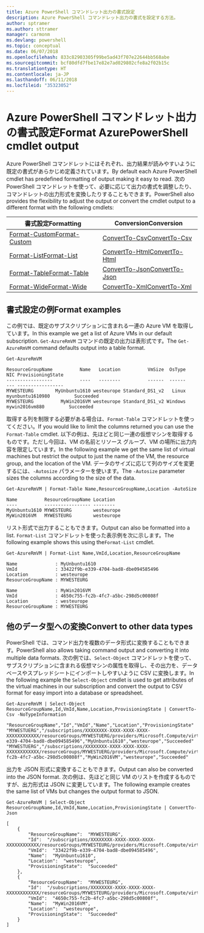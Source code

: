 ```yaml
---
title: Azure PowerShell コマンドレット出力の書式設定
description: Azure PowerShell コマンドレット出力の書式を設定する方法。
author: sptramer
ms.author: sttramer
manager: carmonm
ms.devlang: powershell
ms.topic: conceptual
ms.date: 06/07/2018
ms.openlocfilehash: 833c82903305f99be5ad43f707e22644bb568abe
ms.sourcegitcommit: bcf80dfd7fbe17e82e7ad029802cfe8a2f02b15c
ms.translationtype: HT
ms.contentlocale: ja-JP
ms.lasthandoff: 06/11/2018
ms.locfileid: "35323052"
---
```

# <a name="format-azurepowershell-cmdlet-output"></a><span data-ttu-id="65ad0-103">Azure PowerShell コマンドレット出力の書式設定</span><span class="sxs-lookup"><span data-stu-id="65ad0-103">Format AzurePowerShell cmdlet output</span></span>

<span data-ttu-id="65ad0-104">Azure PowerShell コマンドレットにはそれぞれ、出力結果が読みやすいように既定の書式があらかじめ定義されています。</span><span class="sxs-lookup"><span data-stu-id="65ad0-104">By default each Azure PowerShell cmdlet has predefined formatting of output making it easy to read.</span></span>  <span data-ttu-id="65ad0-105">次の PowerShell コマンドレットを使って、必要に応じて出力の書式を調整したり、コマンドレットの出力形式を変換したりすることもできます。</span><span class="sxs-lookup"><span data-stu-id="65ad0-105">PowerShell also provides the flexibility to adjust the output or convert the cmdlet output to a different format with the following cmdlets:</span></span>

| <span data-ttu-id="65ad0-106">書式設定</span><span class="sxs-lookup"><span data-stu-id="65ad0-106">Formatting</span></span>      | <span data-ttu-id="65ad0-107">Conversion</span><span class="sxs-lookup"><span data-stu-id="65ad0-107">Conversion</span></span>       |
|-----------------|------------------|
| [<span data-ttu-id="65ad0-108">Format-Custom</span><span class="sxs-lookup"><span data-stu-id="65ad0-108">Format-Custom</span></span>](/powershell/module/microsoft.powershell.utility/format-custom) | [<span data-ttu-id="65ad0-109">ConvertTo-Csv</span><span class="sxs-lookup"><span data-stu-id="65ad0-109">ConvertTo-Csv</span></span>](/powershell/module/microsoft.powershell.utility/convertto-csv)  |
| [<span data-ttu-id="65ad0-110">Format-List</span><span class="sxs-lookup"><span data-stu-id="65ad0-110">Format-List</span></span>](/powershell/module/microsoft.powershell.utility/format-list)   | [<span data-ttu-id="65ad0-111">ConvertTo-Html</span><span class="sxs-lookup"><span data-stu-id="65ad0-111">ConvertTo-Html</span></span>](/powershell/module/microsoft.powershell.utility/convertto-html) |
| [<span data-ttu-id="65ad0-112">Format-Table</span><span class="sxs-lookup"><span data-stu-id="65ad0-112">Format-Table</span></span>](/powershell/module/microsoft.powershell.utility/format-table)  | [<span data-ttu-id="65ad0-113">ConvertTo-Json</span><span class="sxs-lookup"><span data-stu-id="65ad0-113">ConvertTo-Json</span></span>](/powershell/module/microsoft.powershell.utility/convertto-json) |
| [<span data-ttu-id="65ad0-114">Format-Wide</span><span class="sxs-lookup"><span data-stu-id="65ad0-114">Format-Wide</span></span>](/powershell/module/microsoft.powershell.utility/format-wide)   | [<span data-ttu-id="65ad0-115">ConvertTo-Xml</span><span class="sxs-lookup"><span data-stu-id="65ad0-115">ConvertTo-Xml</span></span>](/powershell/module/microsoft.powershell.utility/convertto-xml)  |

## <a name="format-examples"></a><span data-ttu-id="65ad0-116">書式設定の例</span><span class="sxs-lookup"><span data-stu-id="65ad0-116">Format examples</span></span>

<span data-ttu-id="65ad0-117">この例では、既定のサブスクリプションに含まれる一連の Azure VM を取得しています。</span><span class="sxs-lookup"><span data-stu-id="65ad0-117">In this example we get a list of Azure VMs in our default subscription.</span></span>  <span data-ttu-id="65ad0-118">`Get-AzureRmVM` コマンドの既定の出力は表形式です。</span><span class="sxs-lookup"><span data-stu-id="65ad0-118">The `Get-AzureRmVM` command defaults output into a table format.</span></span>

```azurepowershell-interactive
Get-AzureRmVM
```

```output
ResourceGroupName          Name   Location          VmSize  OsType              NIC ProvisioningState
-----------------          ----   --------          ------  ------              --- -----------------
MYWESTEURG        MyUnbuntu1610 westeurope Standard_DS1_v2   Linux myunbuntu1610980         Succeeded
MYWESTEURG          MyWin2016VM westeurope Standard_DS1_v2 Windows   mywin2016vm880         Succeeded
```

<span data-ttu-id="65ad0-119">取得する列を制限する必要がある場合は、`Format-Table` コマンドレットを使ってください。</span><span class="sxs-lookup"><span data-stu-id="65ad0-119">If you would like to limit the columns returned you can use the `Format-Table` cmdlet.</span></span> <span data-ttu-id="65ad0-120">以下の例は、先ほどと同じ一連の仮想マシンを取得するものです。ただし今回は、VM の名前とリソース グループ、VM の場所に出力内容を限定しています。</span><span class="sxs-lookup"><span data-stu-id="65ad0-120">In the following example we get the same list of virtual machines but restrict the output to just the name of the VM, the resource group, and the location of the VM.</span></span>  <span data-ttu-id="65ad0-121">データのサイズに応じて列のサイズを変更するには、`-Autosize` パラメーターを使います。</span><span class="sxs-lookup"><span data-stu-id="65ad0-121">The `-Autosize` parameter sizes the columns according to the size of the data.</span></span>

```azurepowershell-interactive
Get-AzureRmVM | Format-Table Name,ResourceGroupName,Location -AutoSize
```

```output
Name          ResourceGroupName Location
----          ----------------- --------
MyUnbuntu1610 MYWESTEURG        westeurope
MyWin2016VM   MYWESTEURG        westeurope
```

<span data-ttu-id="65ad0-122">リスト形式で出力することもできます。</span><span class="sxs-lookup"><span data-stu-id="65ad0-122">Output can also be formatted into a list.</span></span> <span data-ttu-id="65ad0-123">`Format-List` コマンドレットを使った表示例を次に示します。</span><span class="sxs-lookup"><span data-stu-id="65ad0-123">The following example shows this using the`Format-List` cmdlet.</span></span>

```azurepowershell-interactive
Get-AzureRmVM | Format-List Name,VmId,Location,ResourceGroupName
```

```output
Name              : MyUnbuntu1610
VmId              : 33422f9b-e339-4704-bad8-dbe094585496
Location          : westeurope
ResourceGroupName : MYWESTEURG

Name              : MyWin2016VM
VmId              : 4650c755-fc2b-4fc7-a5bc-298d5c00808f
Location          : westeurope
ResourceGroupName : MYWESTEURG
```

## <a name="convert-to-other-data-types"></a><span data-ttu-id="65ad0-124">他のデータ型への変換</span><span class="sxs-lookup"><span data-stu-id="65ad0-124">Convert to other data types</span></span>

<span data-ttu-id="65ad0-125">PowerShell では、コマンド出力を複数のデータ形式に変換することもできます。</span><span class="sxs-lookup"><span data-stu-id="65ad0-125">PowerShell also allows taking command output and converting it into multiple data formats.</span></span> <span data-ttu-id="65ad0-126">次の例では、`Select-Object` コマンドレットを使って、サブスクリプションに含まれる仮想マシンの属性を取得し、その出力を、データベースやスプレッドシートにインポートしやすいように CSV に変換します。</span><span class="sxs-lookup"><span data-stu-id="65ad0-126">In the following example the `Select-Object` cmdlet is used to get attributes of the virtual machines in our subscription and convert the output to CSV format for easy import into a database or spreadsheet.</span></span>

```azurepowershell-interactive
Get-AzureRmVM | Select-Object ResourceGroupName,Id,VmId,Name,Location,ProvisioningState | ConvertTo-Csv -NoTypeInformation
```

```output
"ResourceGroupName","Id","VmId","Name","Location","ProvisioningState"
"MYWESTUERG","/subscriptions/XXXXXXXX-XXXX-XXXX-XXXX-XXXXXXXXXXXX/resourceGroups/MYWESTUERG/providers/Microsoft.Compute/virtualMachines/MyUnbuntu1610","33422f9b-e339-4704-bad8-dbe094585496","MyUnbuntu1610","westeurope","Succeeded"
"MYWESTUERG","/subscriptions/XXXXXXXX-XXXX-XXXX-XXXX-XXXXXXXXXXXX/resourceGroups/MYWESTUERG/providers/Microsoft.Compute/virtualMachines/MyWin2016VM","4650c755-fc2b-4fc7-a5bc-298d5c00808f","MyWin2016VM","westeurope","Succeeded"
```

<span data-ttu-id="65ad0-127">出力を JSON 形式に変換することもできます。</span><span class="sxs-lookup"><span data-stu-id="65ad0-127">Output can also be converted into the JSON format.</span></span>  <span data-ttu-id="65ad0-128">次の例は、先ほどと同じ VM のリストを作成するものですが、出力形式は JSON に変更しています。</span><span class="sxs-lookup"><span data-stu-id="65ad0-128">The following example creates the same list of VMs but changes the output format to JSON.</span></span>

```azurepowershell-interactive
Get-AzureRmVM | Select-Object ResourceGroupName,Id,VmId,Name,Location,ProvisioningState | ConvertTo-Json
```

```output
[
    {
        "ResourceGroupName":  "MYWESTEURG",
        "Id":  "/subscriptions/XXXXXXXX-XXXX-XXXX-XXXX-XXXXXXXXXXXX/resourceGroups/MYWESTEURG/providers/Microsoft.Compute/virtualMachines/MyUnbuntu1610",
        "VmId":  "33422f9b-e339-4704-bad8-dbe094585496",
        "Name":  "MyUnbuntu1610",
        "Location":  "westeurope",
        "ProvisioningState":  "Succeeded"
    },
    {
        "ResourceGroupName":  "MYWESTEURG",
        "Id":  "/subscriptions/XXXXXXXX-XXXX-XXXX-XXXX-XXXXXXXXXXXX/resourceGroups/MYWESTEURG/providers/Microsoft.Compute/virtualMachines/MyWin2016VM",
        "VmId":  "4650c755-fc2b-4fc7-a5bc-298d5c00808f",
        "Name":  "MyWin2016VM",
        "Location":  "westeurope",
        "ProvisioningState":  "Succeeded"
    }
]
```
